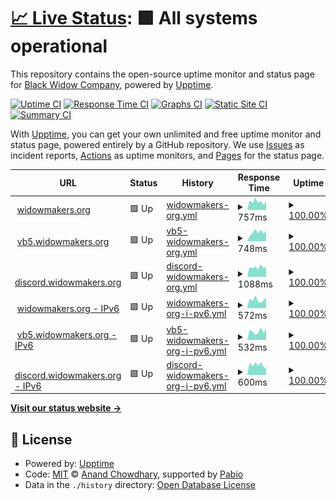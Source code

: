 # [📈 Live Status](https://status.the-bwc.com): <!--live status--> **🟩 All systems operational**

This repository contains the open-source uptime monitor and status page for [Black Widow Company](https://the-bwc.com), powered by [Upptime](https://github.com/upptime/upptime).

[![Uptime CI](https://github.com/the-bwc/uptime-monitor/workflows/Uptime%20CI/badge.svg)](https://github.com/the-bwc/uptime-monitor/actions?query=workflow%3A%22Uptime+CI%22)
[![Response Time CI](https://github.com/the-bwc/uptime-monitor/workflows/Response%20Time%20CI/badge.svg)](https://github.com/the-bwc/uptime-monitor/actions?query=workflow%3A%22Response+Time+CI%22)
[![Graphs CI](https://github.com/the-bwc/uptime-monitor/workflows/Graphs%20CI/badge.svg)](https://github.com/the-bwc/uptime-monitor/actions?query=workflow%3A%22Graphs+CI%22)
[![Static Site CI](https://github.com/the-bwc/uptime-monitor/workflows/Static%20Site%20CI/badge.svg)](https://github.com/the-bwc/uptime-monitor/actions?query=workflow%3A%22Static+Site+CI%22)
[![Summary CI](https://github.com/the-bwc/uptime-monitor/workflows/Summary%20CI/badge.svg)](https://github.com/the-bwc/uptime-monitor/actions?query=workflow%3A%22Summary+CI%22)

With [Upptime](https://upptime.js.org), you can get your own unlimited and free uptime monitor and status page, powered entirely by a GitHub repository. We use [Issues](https://github.com/the-bwc/uptime-monitor/issues) as incident reports, [Actions](https://github.com/the-bwc/uptime-monitor/actions) as uptime monitors, and [Pages](https://the-bwc.github.io/uptime-monitor) for the status page.

<!--start: status pages-->
<!-- This summary is generated by Upptime (https://github.com/upptime/upptime) -->
<!-- Do not edit this manually, your changes will be overwritten -->
<!-- prettier-ignore -->
| URL | Status | History | Response Time | Uptime |
| --- | ------ | ------- | ------------- | ------ |
| <img alt="" src="https://icons.duckduckgo.com/ip3/widowmakers.org.ico" height="13"> [widowmakers.org](https://widowmakers.org) | 🟩 Up | [widowmakers-org.yml](https://github.com/THE-BWC/uptime-monitor/commits/HEAD/history/widowmakers-org.yml) | <details><summary><img alt="Response time graph" src="./graphs/widowmakers-org/response-time-week.png" height="20"> 757ms</summary><br><a href="https://status.widowmakers.org/history/widowmakers-org"><img alt="Response time 814" src="https://img.shields.io/endpoint?url=https%3A%2F%2Fraw.githubusercontent.com%2FTHE-BWC%2Fuptime-monitor%2FHEAD%2Fapi%2Fwidowmakers-org%2Fresponse-time.json"></a><br><a href="https://status.widowmakers.org/history/widowmakers-org"><img alt="24-hour response time 667" src="https://img.shields.io/endpoint?url=https%3A%2F%2Fraw.githubusercontent.com%2FTHE-BWC%2Fuptime-monitor%2FHEAD%2Fapi%2Fwidowmakers-org%2Fresponse-time-day.json"></a><br><a href="https://status.widowmakers.org/history/widowmakers-org"><img alt="7-day response time 757" src="https://img.shields.io/endpoint?url=https%3A%2F%2Fraw.githubusercontent.com%2FTHE-BWC%2Fuptime-monitor%2FHEAD%2Fapi%2Fwidowmakers-org%2Fresponse-time-week.json"></a><br><a href="https://status.widowmakers.org/history/widowmakers-org"><img alt="30-day response time 793" src="https://img.shields.io/endpoint?url=https%3A%2F%2Fraw.githubusercontent.com%2FTHE-BWC%2Fuptime-monitor%2FHEAD%2Fapi%2Fwidowmakers-org%2Fresponse-time-month.json"></a><br><a href="https://status.widowmakers.org/history/widowmakers-org"><img alt="1-year response time 814" src="https://img.shields.io/endpoint?url=https%3A%2F%2Fraw.githubusercontent.com%2FTHE-BWC%2Fuptime-monitor%2FHEAD%2Fapi%2Fwidowmakers-org%2Fresponse-time-year.json"></a></details> | <details><summary><a href="https://status.widowmakers.org/history/widowmakers-org">100.00%</a></summary><a href="https://status.widowmakers.org/history/widowmakers-org"><img alt="All-time uptime 100.00%" src="https://img.shields.io/endpoint?url=https%3A%2F%2Fraw.githubusercontent.com%2FTHE-BWC%2Fuptime-monitor%2FHEAD%2Fapi%2Fwidowmakers-org%2Fuptime.json"></a><br><a href="https://status.widowmakers.org/history/widowmakers-org"><img alt="24-hour uptime 100.00%" src="https://img.shields.io/endpoint?url=https%3A%2F%2Fraw.githubusercontent.com%2FTHE-BWC%2Fuptime-monitor%2FHEAD%2Fapi%2Fwidowmakers-org%2Fuptime-day.json"></a><br><a href="https://status.widowmakers.org/history/widowmakers-org"><img alt="7-day uptime 100.00%" src="https://img.shields.io/endpoint?url=https%3A%2F%2Fraw.githubusercontent.com%2FTHE-BWC%2Fuptime-monitor%2FHEAD%2Fapi%2Fwidowmakers-org%2Fuptime-week.json"></a><br><a href="https://status.widowmakers.org/history/widowmakers-org"><img alt="30-day uptime 100.00%" src="https://img.shields.io/endpoint?url=https%3A%2F%2Fraw.githubusercontent.com%2FTHE-BWC%2Fuptime-monitor%2FHEAD%2Fapi%2Fwidowmakers-org%2Fuptime-month.json"></a><br><a href="https://status.widowmakers.org/history/widowmakers-org"><img alt="1-year uptime 100.00%" src="https://img.shields.io/endpoint?url=https%3A%2F%2Fraw.githubusercontent.com%2FTHE-BWC%2Fuptime-monitor%2FHEAD%2Fapi%2Fwidowmakers-org%2Fuptime-year.json"></a></details>
| <img alt="" src="https://icons.duckduckgo.com/ip3/vb5.widowmakers.org.ico" height="13"> [vb5.widowmakers.org](https://vb5.widowmakers.org/forum/index.php) | 🟩 Up | [vb5-widowmakers-org.yml](https://github.com/THE-BWC/uptime-monitor/commits/HEAD/history/vb5-widowmakers-org.yml) | <details><summary><img alt="Response time graph" src="./graphs/vb5-widowmakers-org/response-time-week.png" height="20"> 748ms</summary><br><a href="https://status.widowmakers.org/history/vb5-widowmakers-org"><img alt="Response time 880" src="https://img.shields.io/endpoint?url=https%3A%2F%2Fraw.githubusercontent.com%2FTHE-BWC%2Fuptime-monitor%2FHEAD%2Fapi%2Fvb5-widowmakers-org%2Fresponse-time.json"></a><br><a href="https://status.widowmakers.org/history/vb5-widowmakers-org"><img alt="24-hour response time 656" src="https://img.shields.io/endpoint?url=https%3A%2F%2Fraw.githubusercontent.com%2FTHE-BWC%2Fuptime-monitor%2FHEAD%2Fapi%2Fvb5-widowmakers-org%2Fresponse-time-day.json"></a><br><a href="https://status.widowmakers.org/history/vb5-widowmakers-org"><img alt="7-day response time 748" src="https://img.shields.io/endpoint?url=https%3A%2F%2Fraw.githubusercontent.com%2FTHE-BWC%2Fuptime-monitor%2FHEAD%2Fapi%2Fvb5-widowmakers-org%2Fresponse-time-week.json"></a><br><a href="https://status.widowmakers.org/history/vb5-widowmakers-org"><img alt="30-day response time 1506" src="https://img.shields.io/endpoint?url=https%3A%2F%2Fraw.githubusercontent.com%2FTHE-BWC%2Fuptime-monitor%2FHEAD%2Fapi%2Fvb5-widowmakers-org%2Fresponse-time-month.json"></a><br><a href="https://status.widowmakers.org/history/vb5-widowmakers-org"><img alt="1-year response time 880" src="https://img.shields.io/endpoint?url=https%3A%2F%2Fraw.githubusercontent.com%2FTHE-BWC%2Fuptime-monitor%2FHEAD%2Fapi%2Fvb5-widowmakers-org%2Fresponse-time-year.json"></a></details> | <details><summary><a href="https://status.widowmakers.org/history/vb5-widowmakers-org">100.00%</a></summary><a href="https://status.widowmakers.org/history/vb5-widowmakers-org"><img alt="All-time uptime 100.00%" src="https://img.shields.io/endpoint?url=https%3A%2F%2Fraw.githubusercontent.com%2FTHE-BWC%2Fuptime-monitor%2FHEAD%2Fapi%2Fvb5-widowmakers-org%2Fuptime.json"></a><br><a href="https://status.widowmakers.org/history/vb5-widowmakers-org"><img alt="24-hour uptime 100.00%" src="https://img.shields.io/endpoint?url=https%3A%2F%2Fraw.githubusercontent.com%2FTHE-BWC%2Fuptime-monitor%2FHEAD%2Fapi%2Fvb5-widowmakers-org%2Fuptime-day.json"></a><br><a href="https://status.widowmakers.org/history/vb5-widowmakers-org"><img alt="7-day uptime 100.00%" src="https://img.shields.io/endpoint?url=https%3A%2F%2Fraw.githubusercontent.com%2FTHE-BWC%2Fuptime-monitor%2FHEAD%2Fapi%2Fvb5-widowmakers-org%2Fuptime-week.json"></a><br><a href="https://status.widowmakers.org/history/vb5-widowmakers-org"><img alt="30-day uptime 100.00%" src="https://img.shields.io/endpoint?url=https%3A%2F%2Fraw.githubusercontent.com%2FTHE-BWC%2Fuptime-monitor%2FHEAD%2Fapi%2Fvb5-widowmakers-org%2Fuptime-month.json"></a><br><a href="https://status.widowmakers.org/history/vb5-widowmakers-org"><img alt="1-year uptime 100.00%" src="https://img.shields.io/endpoint?url=https%3A%2F%2Fraw.githubusercontent.com%2FTHE-BWC%2Fuptime-monitor%2FHEAD%2Fapi%2Fvb5-widowmakers-org%2Fuptime-year.json"></a></details>
| <img alt="" src="https://icons.duckduckgo.com/ip3/discord.widowmakers.org.ico" height="13"> [discord.widowmakers.org](https://discord.widowmakers.org) | 🟩 Up | [discord-widowmakers-org.yml](https://github.com/THE-BWC/uptime-monitor/commits/HEAD/history/discord-widowmakers-org.yml) | <details><summary><img alt="Response time graph" src="./graphs/discord-widowmakers-org/response-time-week.png" height="20"> 1088ms</summary><br><a href="https://status.widowmakers.org/history/discord-widowmakers-org"><img alt="Response time 987" src="https://img.shields.io/endpoint?url=https%3A%2F%2Fraw.githubusercontent.com%2FTHE-BWC%2Fuptime-monitor%2FHEAD%2Fapi%2Fdiscord-widowmakers-org%2Fresponse-time.json"></a><br><a href="https://status.widowmakers.org/history/discord-widowmakers-org"><img alt="24-hour response time 1288" src="https://img.shields.io/endpoint?url=https%3A%2F%2Fraw.githubusercontent.com%2FTHE-BWC%2Fuptime-monitor%2FHEAD%2Fapi%2Fdiscord-widowmakers-org%2Fresponse-time-day.json"></a><br><a href="https://status.widowmakers.org/history/discord-widowmakers-org"><img alt="7-day response time 1088" src="https://img.shields.io/endpoint?url=https%3A%2F%2Fraw.githubusercontent.com%2FTHE-BWC%2Fuptime-monitor%2FHEAD%2Fapi%2Fdiscord-widowmakers-org%2Fresponse-time-week.json"></a><br><a href="https://status.widowmakers.org/history/discord-widowmakers-org"><img alt="30-day response time 1046" src="https://img.shields.io/endpoint?url=https%3A%2F%2Fraw.githubusercontent.com%2FTHE-BWC%2Fuptime-monitor%2FHEAD%2Fapi%2Fdiscord-widowmakers-org%2Fresponse-time-month.json"></a><br><a href="https://status.widowmakers.org/history/discord-widowmakers-org"><img alt="1-year response time 987" src="https://img.shields.io/endpoint?url=https%3A%2F%2Fraw.githubusercontent.com%2FTHE-BWC%2Fuptime-monitor%2FHEAD%2Fapi%2Fdiscord-widowmakers-org%2Fresponse-time-year.json"></a></details> | <details><summary><a href="https://status.widowmakers.org/history/discord-widowmakers-org">100.00%</a></summary><a href="https://status.widowmakers.org/history/discord-widowmakers-org"><img alt="All-time uptime 100.00%" src="https://img.shields.io/endpoint?url=https%3A%2F%2Fraw.githubusercontent.com%2FTHE-BWC%2Fuptime-monitor%2FHEAD%2Fapi%2Fdiscord-widowmakers-org%2Fuptime.json"></a><br><a href="https://status.widowmakers.org/history/discord-widowmakers-org"><img alt="24-hour uptime 100.00%" src="https://img.shields.io/endpoint?url=https%3A%2F%2Fraw.githubusercontent.com%2FTHE-BWC%2Fuptime-monitor%2FHEAD%2Fapi%2Fdiscord-widowmakers-org%2Fuptime-day.json"></a><br><a href="https://status.widowmakers.org/history/discord-widowmakers-org"><img alt="7-day uptime 100.00%" src="https://img.shields.io/endpoint?url=https%3A%2F%2Fraw.githubusercontent.com%2FTHE-BWC%2Fuptime-monitor%2FHEAD%2Fapi%2Fdiscord-widowmakers-org%2Fuptime-week.json"></a><br><a href="https://status.widowmakers.org/history/discord-widowmakers-org"><img alt="30-day uptime 100.00%" src="https://img.shields.io/endpoint?url=https%3A%2F%2Fraw.githubusercontent.com%2FTHE-BWC%2Fuptime-monitor%2FHEAD%2Fapi%2Fdiscord-widowmakers-org%2Fuptime-month.json"></a><br><a href="https://status.widowmakers.org/history/discord-widowmakers-org"><img alt="1-year uptime 100.00%" src="https://img.shields.io/endpoint?url=https%3A%2F%2Fraw.githubusercontent.com%2FTHE-BWC%2Fuptime-monitor%2FHEAD%2Fapi%2Fdiscord-widowmakers-org%2Fuptime-year.json"></a></details>
| <img alt="" src="https://icons.duckduckgo.com/ip3/widowmakers.org.ico" height="13"> [widowmakers.org - IPv6](https://widowmakers.org) | 🟩 Up | [widowmakers-org-i-pv6.yml](https://github.com/THE-BWC/uptime-monitor/commits/HEAD/history/widowmakers-org-i-pv6.yml) | <details><summary><img alt="Response time graph" src="./graphs/widowmakers-org-i-pv6/response-time-week.png" height="20"> 572ms</summary><br><a href="https://status.widowmakers.org/history/widowmakers-org-i-pv6"><img alt="Response time 782" src="https://img.shields.io/endpoint?url=https%3A%2F%2Fraw.githubusercontent.com%2FTHE-BWC%2Fuptime-monitor%2FHEAD%2Fapi%2Fwidowmakers-org-i-pv6%2Fresponse-time.json"></a><br><a href="https://status.widowmakers.org/history/widowmakers-org-i-pv6"><img alt="24-hour response time 495" src="https://img.shields.io/endpoint?url=https%3A%2F%2Fraw.githubusercontent.com%2FTHE-BWC%2Fuptime-monitor%2FHEAD%2Fapi%2Fwidowmakers-org-i-pv6%2Fresponse-time-day.json"></a><br><a href="https://status.widowmakers.org/history/widowmakers-org-i-pv6"><img alt="7-day response time 572" src="https://img.shields.io/endpoint?url=https%3A%2F%2Fraw.githubusercontent.com%2FTHE-BWC%2Fuptime-monitor%2FHEAD%2Fapi%2Fwidowmakers-org-i-pv6%2Fresponse-time-week.json"></a><br><a href="https://status.widowmakers.org/history/widowmakers-org-i-pv6"><img alt="30-day response time 596" src="https://img.shields.io/endpoint?url=https%3A%2F%2Fraw.githubusercontent.com%2FTHE-BWC%2Fuptime-monitor%2FHEAD%2Fapi%2Fwidowmakers-org-i-pv6%2Fresponse-time-month.json"></a><br><a href="https://status.widowmakers.org/history/widowmakers-org-i-pv6"><img alt="1-year response time 782" src="https://img.shields.io/endpoint?url=https%3A%2F%2Fraw.githubusercontent.com%2FTHE-BWC%2Fuptime-monitor%2FHEAD%2Fapi%2Fwidowmakers-org-i-pv6%2Fresponse-time-year.json"></a></details> | <details><summary><a href="https://status.widowmakers.org/history/widowmakers-org-i-pv6">100.00%</a></summary><a href="https://status.widowmakers.org/history/widowmakers-org-i-pv6"><img alt="All-time uptime 100.00%" src="https://img.shields.io/endpoint?url=https%3A%2F%2Fraw.githubusercontent.com%2FTHE-BWC%2Fuptime-monitor%2FHEAD%2Fapi%2Fwidowmakers-org-i-pv6%2Fuptime.json"></a><br><a href="https://status.widowmakers.org/history/widowmakers-org-i-pv6"><img alt="24-hour uptime 100.00%" src="https://img.shields.io/endpoint?url=https%3A%2F%2Fraw.githubusercontent.com%2FTHE-BWC%2Fuptime-monitor%2FHEAD%2Fapi%2Fwidowmakers-org-i-pv6%2Fuptime-day.json"></a><br><a href="https://status.widowmakers.org/history/widowmakers-org-i-pv6"><img alt="7-day uptime 100.00%" src="https://img.shields.io/endpoint?url=https%3A%2F%2Fraw.githubusercontent.com%2FTHE-BWC%2Fuptime-monitor%2FHEAD%2Fapi%2Fwidowmakers-org-i-pv6%2Fuptime-week.json"></a><br><a href="https://status.widowmakers.org/history/widowmakers-org-i-pv6"><img alt="30-day uptime 100.00%" src="https://img.shields.io/endpoint?url=https%3A%2F%2Fraw.githubusercontent.com%2FTHE-BWC%2Fuptime-monitor%2FHEAD%2Fapi%2Fwidowmakers-org-i-pv6%2Fuptime-month.json"></a><br><a href="https://status.widowmakers.org/history/widowmakers-org-i-pv6"><img alt="1-year uptime 100.00%" src="https://img.shields.io/endpoint?url=https%3A%2F%2Fraw.githubusercontent.com%2FTHE-BWC%2Fuptime-monitor%2FHEAD%2Fapi%2Fwidowmakers-org-i-pv6%2Fuptime-year.json"></a></details>
| <img alt="" src="https://icons.duckduckgo.com/ip3/vb5.widowmakers.org.ico" height="13"> [vb5.widowmakers.org - IPv6](https://vb5.widowmakers.org/forum/index.php) | 🟩 Up | [vb5-widowmakers-org-i-pv6.yml](https://github.com/THE-BWC/uptime-monitor/commits/HEAD/history/vb5-widowmakers-org-i-pv6.yml) | <details><summary><img alt="Response time graph" src="./graphs/vb5-widowmakers-org-i-pv6/response-time-week.png" height="20"> 532ms</summary><br><a href="https://status.widowmakers.org/history/vb5-widowmakers-org-i-pv6"><img alt="Response time 570" src="https://img.shields.io/endpoint?url=https%3A%2F%2Fraw.githubusercontent.com%2FTHE-BWC%2Fuptime-monitor%2FHEAD%2Fapi%2Fvb5-widowmakers-org-i-pv6%2Fresponse-time.json"></a><br><a href="https://status.widowmakers.org/history/vb5-widowmakers-org-i-pv6"><img alt="24-hour response time 465" src="https://img.shields.io/endpoint?url=https%3A%2F%2Fraw.githubusercontent.com%2FTHE-BWC%2Fuptime-monitor%2FHEAD%2Fapi%2Fvb5-widowmakers-org-i-pv6%2Fresponse-time-day.json"></a><br><a href="https://status.widowmakers.org/history/vb5-widowmakers-org-i-pv6"><img alt="7-day response time 532" src="https://img.shields.io/endpoint?url=https%3A%2F%2Fraw.githubusercontent.com%2FTHE-BWC%2Fuptime-monitor%2FHEAD%2Fapi%2Fvb5-widowmakers-org-i-pv6%2Fresponse-time-week.json"></a><br><a href="https://status.widowmakers.org/history/vb5-widowmakers-org-i-pv6"><img alt="30-day response time 529" src="https://img.shields.io/endpoint?url=https%3A%2F%2Fraw.githubusercontent.com%2FTHE-BWC%2Fuptime-monitor%2FHEAD%2Fapi%2Fvb5-widowmakers-org-i-pv6%2Fresponse-time-month.json"></a><br><a href="https://status.widowmakers.org/history/vb5-widowmakers-org-i-pv6"><img alt="1-year response time 570" src="https://img.shields.io/endpoint?url=https%3A%2F%2Fraw.githubusercontent.com%2FTHE-BWC%2Fuptime-monitor%2FHEAD%2Fapi%2Fvb5-widowmakers-org-i-pv6%2Fresponse-time-year.json"></a></details> | <details><summary><a href="https://status.widowmakers.org/history/vb5-widowmakers-org-i-pv6">100.00%</a></summary><a href="https://status.widowmakers.org/history/vb5-widowmakers-org-i-pv6"><img alt="All-time uptime 100.00%" src="https://img.shields.io/endpoint?url=https%3A%2F%2Fraw.githubusercontent.com%2FTHE-BWC%2Fuptime-monitor%2FHEAD%2Fapi%2Fvb5-widowmakers-org-i-pv6%2Fuptime.json"></a><br><a href="https://status.widowmakers.org/history/vb5-widowmakers-org-i-pv6"><img alt="24-hour uptime 100.00%" src="https://img.shields.io/endpoint?url=https%3A%2F%2Fraw.githubusercontent.com%2FTHE-BWC%2Fuptime-monitor%2FHEAD%2Fapi%2Fvb5-widowmakers-org-i-pv6%2Fuptime-day.json"></a><br><a href="https://status.widowmakers.org/history/vb5-widowmakers-org-i-pv6"><img alt="7-day uptime 100.00%" src="https://img.shields.io/endpoint?url=https%3A%2F%2Fraw.githubusercontent.com%2FTHE-BWC%2Fuptime-monitor%2FHEAD%2Fapi%2Fvb5-widowmakers-org-i-pv6%2Fuptime-week.json"></a><br><a href="https://status.widowmakers.org/history/vb5-widowmakers-org-i-pv6"><img alt="30-day uptime 100.00%" src="https://img.shields.io/endpoint?url=https%3A%2F%2Fraw.githubusercontent.com%2FTHE-BWC%2Fuptime-monitor%2FHEAD%2Fapi%2Fvb5-widowmakers-org-i-pv6%2Fuptime-month.json"></a><br><a href="https://status.widowmakers.org/history/vb5-widowmakers-org-i-pv6"><img alt="1-year uptime 100.00%" src="https://img.shields.io/endpoint?url=https%3A%2F%2Fraw.githubusercontent.com%2FTHE-BWC%2Fuptime-monitor%2FHEAD%2Fapi%2Fvb5-widowmakers-org-i-pv6%2Fuptime-year.json"></a></details>
| <img alt="" src="https://icons.duckduckgo.com/ip3/discord.widowmakers.org.ico" height="13"> [discord.widowmakers.org - IPv6](https://discord.widowmakers.org) | 🟩 Up | [discord-widowmakers-org-i-pv6.yml](https://github.com/THE-BWC/uptime-monitor/commits/HEAD/history/discord-widowmakers-org-i-pv6.yml) | <details><summary><img alt="Response time graph" src="./graphs/discord-widowmakers-org-i-pv6/response-time-week.png" height="20"> 600ms</summary><br><a href="https://status.widowmakers.org/history/discord-widowmakers-org-i-pv6"><img alt="Response time 635" src="https://img.shields.io/endpoint?url=https%3A%2F%2Fraw.githubusercontent.com%2FTHE-BWC%2Fuptime-monitor%2FHEAD%2Fapi%2Fdiscord-widowmakers-org-i-pv6%2Fresponse-time.json"></a><br><a href="https://status.widowmakers.org/history/discord-widowmakers-org-i-pv6"><img alt="24-hour response time 529" src="https://img.shields.io/endpoint?url=https%3A%2F%2Fraw.githubusercontent.com%2FTHE-BWC%2Fuptime-monitor%2FHEAD%2Fapi%2Fdiscord-widowmakers-org-i-pv6%2Fresponse-time-day.json"></a><br><a href="https://status.widowmakers.org/history/discord-widowmakers-org-i-pv6"><img alt="7-day response time 600" src="https://img.shields.io/endpoint?url=https%3A%2F%2Fraw.githubusercontent.com%2FTHE-BWC%2Fuptime-monitor%2FHEAD%2Fapi%2Fdiscord-widowmakers-org-i-pv6%2Fresponse-time-week.json"></a><br><a href="https://status.widowmakers.org/history/discord-widowmakers-org-i-pv6"><img alt="30-day response time 652" src="https://img.shields.io/endpoint?url=https%3A%2F%2Fraw.githubusercontent.com%2FTHE-BWC%2Fuptime-monitor%2FHEAD%2Fapi%2Fdiscord-widowmakers-org-i-pv6%2Fresponse-time-month.json"></a><br><a href="https://status.widowmakers.org/history/discord-widowmakers-org-i-pv6"><img alt="1-year response time 635" src="https://img.shields.io/endpoint?url=https%3A%2F%2Fraw.githubusercontent.com%2FTHE-BWC%2Fuptime-monitor%2FHEAD%2Fapi%2Fdiscord-widowmakers-org-i-pv6%2Fresponse-time-year.json"></a></details> | <details><summary><a href="https://status.widowmakers.org/history/discord-widowmakers-org-i-pv6">100.00%</a></summary><a href="https://status.widowmakers.org/history/discord-widowmakers-org-i-pv6"><img alt="All-time uptime 100.00%" src="https://img.shields.io/endpoint?url=https%3A%2F%2Fraw.githubusercontent.com%2FTHE-BWC%2Fuptime-monitor%2FHEAD%2Fapi%2Fdiscord-widowmakers-org-i-pv6%2Fuptime.json"></a><br><a href="https://status.widowmakers.org/history/discord-widowmakers-org-i-pv6"><img alt="24-hour uptime 100.00%" src="https://img.shields.io/endpoint?url=https%3A%2F%2Fraw.githubusercontent.com%2FTHE-BWC%2Fuptime-monitor%2FHEAD%2Fapi%2Fdiscord-widowmakers-org-i-pv6%2Fuptime-day.json"></a><br><a href="https://status.widowmakers.org/history/discord-widowmakers-org-i-pv6"><img alt="7-day uptime 100.00%" src="https://img.shields.io/endpoint?url=https%3A%2F%2Fraw.githubusercontent.com%2FTHE-BWC%2Fuptime-monitor%2FHEAD%2Fapi%2Fdiscord-widowmakers-org-i-pv6%2Fuptime-week.json"></a><br><a href="https://status.widowmakers.org/history/discord-widowmakers-org-i-pv6"><img alt="30-day uptime 100.00%" src="https://img.shields.io/endpoint?url=https%3A%2F%2Fraw.githubusercontent.com%2FTHE-BWC%2Fuptime-monitor%2FHEAD%2Fapi%2Fdiscord-widowmakers-org-i-pv6%2Fuptime-month.json"></a><br><a href="https://status.widowmakers.org/history/discord-widowmakers-org-i-pv6"><img alt="1-year uptime 100.00%" src="https://img.shields.io/endpoint?url=https%3A%2F%2Fraw.githubusercontent.com%2FTHE-BWC%2Fuptime-monitor%2FHEAD%2Fapi%2Fdiscord-widowmakers-org-i-pv6%2Fuptime-year.json"></a></details>

<!--end: status pages-->

[**Visit our status website →**](https://status.the-bwc.com)

## 📄 License

- Powered by: [Upptime](https://github.com/upptime/upptime)
- Code: [MIT](./LICENSE) © [Anand Chowdhary](https://anandchowdhary.com), supported by [Pabio](https://pabio.com)
- Data in the `./history` directory: [Open Database License](https://opendatacommons.org/licenses/odbl/1-0/)
